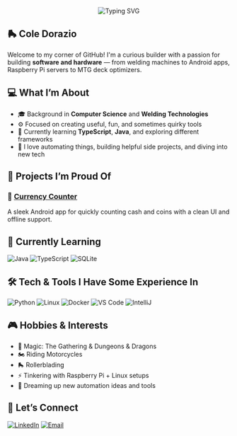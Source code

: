 <!--
**KlassicCole/KlassicCole** is a ✨ _special_ ✨ repository because its `README.md` (this file) appears on your GitHub profile.
-->

<p align="center">
  <img src="https://readme-typing-svg.demolab.com?font=Fira+Code&size=22&pause=1000&color=F7F7F7&center=true&vCenter=true&width=650&lines=Hey+there%2C+I'm+Cole+Dorazio!;I+write+code+that+does+the+boring+stuff+for+me;Forging+code+like+steel;Let's+automate+some+things+%F0%9F%A4%96" alt="Typing SVG" />
</p>

## 🛼 Cole Dorazio

Welcome to my corner of GitHub! I'm a curious builder with a passion for building **software and hardware** — from welding machines to Android apps, Raspberry Pi servers to MTG deck optimizers.

## 💻 What I’m About

- 🎓 Background in **Computer Science** and **Welding Technologies**
- ⚙️ Focused on creating useful, fun, and sometimes quirky tools
- 🧠 Currently learning **TypeScript**, **Java**, and exploring different frameworks
- 🧩 I love automating things, building helpful side projects, and diving into new tech

## 🧪 Projects I’m Proud Of

### 🚀 [Currency Counter](https://github.com/your-username/currency-counter)
A sleek Android app for quickly counting cash and coins with a clean UI and offline support.

## 🌱 Currently Learning

![Java](https://img.shields.io/badge/-Java-ED8B00?style=flat-square&logo=java&logoColor=white)
![TypeScript](https://img.shields.io/badge/-TypeScript-3178C6?style=flat-square&logo=typescript&logoColor=white)
![SQLite](https://img.shields.io/badge/-SQLite-003B57?style=flat-square&logo=sqlite&logoColor=white)

## 🛠️ Tech & Tools I Have Some Experience In

![Python](https://img.shields.io/badge/-Python-3670A0?style=flat-square&logo=python&logoColor=white)
![Linux](https://img.shields.io/badge/-Linux-FCC624?style=flat-square&logo=linux&logoColor=black)
![Docker](https://img.shields.io/badge/-Docker-2496ED?style=flat-square&logo=docker&logoColor=white)
![VS Code](https://img.shields.io/badge/-VS%20Code-007ACC?style=flat-square&logo=visual-studio-code&logoColor=white)
![IntelliJ](https://img.shields.io/badge/-IntelliJ-000000?style=flat-square&logo=intellijidea&logoColor=white)

## 🎮 Hobbies & Interests

- 🧙 Magic: The Gathering & Dungeons & Dragons
- 🏍️ Riding Motorcycles
- 🛼 Rollerblading
- ⚡ Tinkering with Raspberry Pi + Linux setups
- 🤖 Dreaming up new automation ideas and tools

## 🔗 Let’s Connect

[![LinkedIn](https://img.shields.io/badge/LinkedIn-blue?style=flat-square&logo=linkedin&logoColor=white)](https://www.linkedin.com/in/coledorazio/)
[![Email](https://img.shields.io/badge/Email-D14836?style=flat-square&logo=gmail&logoColor=white)](mailto:work.dorazio@gmail.com)

